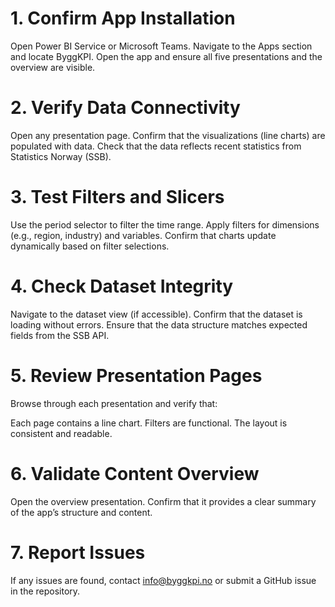 # 1. Confirm App Installation

Open Power BI Service or Microsoft Teams.
Navigate to the Apps section and locate ByggKPI.
Open the app and ensure all five presentations and the overview are visible.

# 2. Verify Data Connectivity

Open any presentation page.
Confirm that the visualizations (line charts) are populated with data.
Check that the data reflects recent statistics from Statistics Norway (SSB).

# 3. Test Filters and Slicers

Use the period selector to filter the time range.
Apply filters for dimensions (e.g., region, industry) and variables.
Confirm that charts update dynamically based on filter selections.

# 4. Check Dataset Integrity

Navigate to the dataset view (if accessible).
Confirm that the dataset is loading without errors.
Ensure that the data structure matches expected fields from the SSB API.

# 5. Review Presentation Pages

Browse through each presentation and verify that:

Each page contains a line chart.
Filters are functional.
The layout is consistent and readable.

# 6. Validate Content Overview

Open the overview presentation.
Confirm that it provides a clear summary of the app’s structure and content.

# 7. Report Issues

If any issues are found, contact info@byggkpi.no or submit a GitHub issue in the repository.
